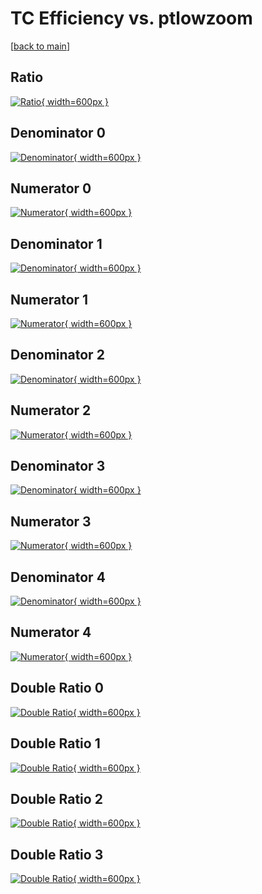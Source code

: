 # TC Efficiency vs. ptlowzoom

[[back to main](./)]



## Ratio

[![Ratio](../mtv/var/TC_base_211_-1_eff_ptlowzoom.png){ width=600px }](../mtv/var/TC_base_211_-1_eff_ptlowzoom.pdf)

## Denominator 0

[![Denominator](../mtv/den/TC_base_211_-1_eff_ptlowzoom_den0.png){ width=600px }](../mtv/den/TC_base_211_-1_eff_ptlowzoom_den0.pdf)

## Numerator 0

[![Numerator](../mtv/num/TC_base_211_-1_eff_ptlowzoom_num0.png){ width=600px }](../mtv/num/TC_base_211_-1_eff_ptlowzoom_num0.pdf)

## Denominator 1

[![Denominator](../mtv/den/TC_base_211_-1_eff_ptlowzoom_den1.png){ width=600px }](../mtv/den/TC_base_211_-1_eff_ptlowzoom_den1.pdf)

## Numerator 1

[![Numerator](../mtv/num/TC_base_211_-1_eff_ptlowzoom_num1.png){ width=600px }](../mtv/num/TC_base_211_-1_eff_ptlowzoom_num1.pdf)

## Denominator 2

[![Denominator](../mtv/den/TC_base_211_-1_eff_ptlowzoom_den2.png){ width=600px }](../mtv/den/TC_base_211_-1_eff_ptlowzoom_den2.pdf)

## Numerator 2

[![Numerator](../mtv/num/TC_base_211_-1_eff_ptlowzoom_num2.png){ width=600px }](../mtv/num/TC_base_211_-1_eff_ptlowzoom_num2.pdf)

## Denominator 3

[![Denominator](../mtv/den/TC_base_211_-1_eff_ptlowzoom_den3.png){ width=600px }](../mtv/den/TC_base_211_-1_eff_ptlowzoom_den3.pdf)

## Numerator 3

[![Numerator](../mtv/num/TC_base_211_-1_eff_ptlowzoom_num3.png){ width=600px }](../mtv/num/TC_base_211_-1_eff_ptlowzoom_num3.pdf)

## Denominator 4

[![Denominator](../mtv/den/TC_base_211_-1_eff_ptlowzoom_den4.png){ width=600px }](../mtv/den/TC_base_211_-1_eff_ptlowzoom_den4.pdf)

## Numerator 4

[![Numerator](../mtv/num/TC_base_211_-1_eff_ptlowzoom_num4.png){ width=600px }](../mtv/num/TC_base_211_-1_eff_ptlowzoom_num4.pdf)

## Double Ratio 0

[![Double Ratio](../mtv/ratio/TC_base_211_-1_eff_ptlowzoom_ratio0.png){ width=600px }](../mtv/ratio/TC_base_211_-1_eff_ptlowzoom_ratio0.pdf)

## Double Ratio 1

[![Double Ratio](../mtv/ratio/TC_base_211_-1_eff_ptlowzoom_ratio1.png){ width=600px }](../mtv/ratio/TC_base_211_-1_eff_ptlowzoom_ratio1.pdf)

## Double Ratio 2

[![Double Ratio](../mtv/ratio/TC_base_211_-1_eff_ptlowzoom_ratio2.png){ width=600px }](../mtv/ratio/TC_base_211_-1_eff_ptlowzoom_ratio2.pdf)

## Double Ratio 3

[![Double Ratio](../mtv/ratio/TC_base_211_-1_eff_ptlowzoom_ratio3.png){ width=600px }](../mtv/ratio/TC_base_211_-1_eff_ptlowzoom_ratio3.pdf)

